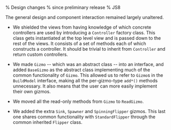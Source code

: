 % Design changes
% since preliminary release
% JS8

The general design and component interaction remained largely unaltered.

- We shielded the views from having knowledge of which concrete controllers are
used by introducing a `Controller` factory class. This class gets instantiated
at the top level view and is passed down to the rest of the views. It consists
of a set of methods each of which constructs a controller. It should be trivial
to inherit from `Controller` and return custom controllers.

- We made `Gizmo` -- which was an abstract class -- into an interface, and added
`BaseGizmo` as the abstract class implementing much of the common functionality
of `Gizmo`. This allowed us to refer to `Gizmo`s in the `BuildModel` interface,
making all the per-gizmo-type `add*()` methods unnecessary. It also means that
the user can more easily implement their own gizmos.

- We moved all the read-only methods from `Gizmo` to `ReadGizmo`.

- We added the extra `Sink`, `Spawner` and `SpinningFlipper` gizmos. This last one
shares common functionality with `StandardFlipper` through the common inherited
`Flipper` class.
